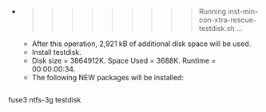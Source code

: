 * >>>>>>>>> Running inst-min-con-xtra-rescue-testdisk.sh ...
  * After this operation, 2,921 kB of additional disk space will be used.
  * Install testdisk.
  * Disk size = 3864912K. Space Used = 3688K. Runtime = 00:00:00:34.
  * The following NEW packages will be installed:
  ```bash
fuse3 ntfs-3g testdisk
  ```
